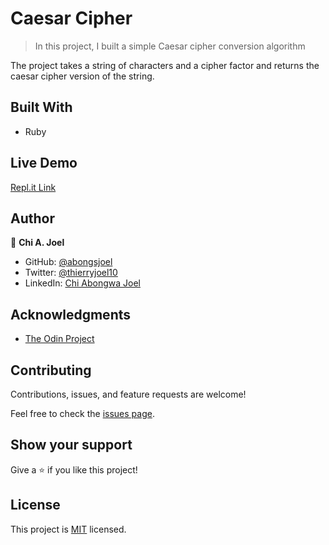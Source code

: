# Caesar Cipher

> In this project, I built a simple Caesar cipher conversion algorithm

The project takes a string of characters and a cipher factor and returns the caesar cipher version of the string.


## Built With

- Ruby

## Live Demo

[Repl.it Link](https://repl.it/@abongsjoel/caesarcipher#main.rb)



## Author

👤 **Chi A. Joel**

- GitHub: [@abongsjoel](https://github.com/abongsjoel)
- Twitter: [@thierryjoel10](https://twitter.com/ThierryJoel10)
- LinkedIn: [Chi Abongwa Joel](https://www.linkedin.com/in/chi-abongwa-joel-b4285a97/)


## Acknowledgments

- [The Odin Project](https://www.theodinproject.com)


## Contributing

Contributions, issues, and feature requests are welcome!

Feel free to check the [issues page](https://github.com/abongsjoel/caesar-cipher/issues).


## Show your support
Give a ⭐️ if you like this project!

## License
  <p>This project is <a href="../main/LICENSE">MIT</a> licensed.</p>